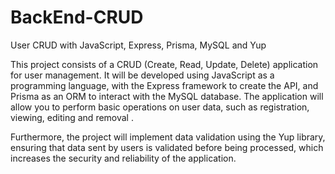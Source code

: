 # BackEnd-CRUD
User CRUD with JavaScript, Express, Prisma, MySQL and Yup

This project consists of a CRUD (Create, Read, Update, Delete) application for user management. It will be developed using JavaScript as a programming language, with the Express framework to create the API, and Prisma as an ORM to interact with the MySQL database. The application will allow you to perform basic operations on user data, such as registration, viewing, editing and removal .

Furthermore, the project will implement data validation using the Yup library, ensuring that data sent by users is validated before being processed, which increases the security and reliability of the application.
